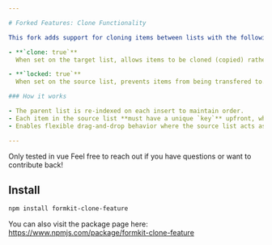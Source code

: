 ```yaml
---

# Forked Features: Clone Functionality

This fork adds support for cloning items between lists with the following options:

- **`clone: true`**  
  When set on the target list, allows items to be cloned (copied) rather than moved.

- **`locked: true`**  
  When set on the source list, prevents items from being transfered to.

### How it works

- The parent list is re-indexed on each insert to maintain order.
- Each item in the source list **must have a unique `key`** upfront, which is used for indexing.
- Enables flexible drag-and-drop behavior where the source list acts as a locked palette, and the target list receives clones of those items.

---
```

Only tested in vue
Feel free to reach out if you have questions or want to contribute back!
## Install

```bash 
npm install formkit-clone-feature
```

You can also visit the package page here: https://www.npmjs.com/package/formkit-clone-feature